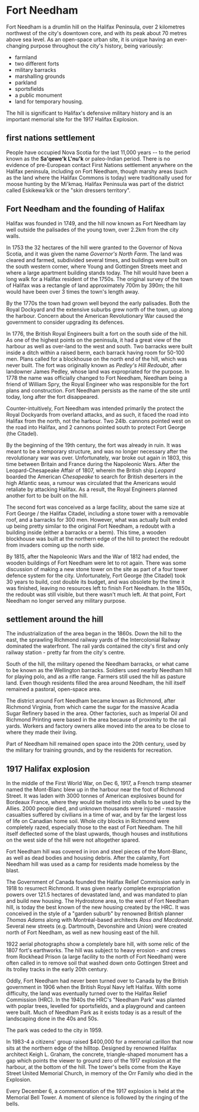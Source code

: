 # Fort Needham 

Fort Needham is a drumlin hill on the Halifax Peninsula, over 2 kilometres northwest of the city's downtown core, and with its peak about 70 metres above sea level. As an open-space urban site, it is unique having an ever-changing purpose throughout the city's history, being variously: 

* farmland 
* two different forts
* military barracks
* marshalling grounds
* parkland
* sportsfields
* a public monument
* land for temporary housing. 

The hill is significant to Halifax's defensive military history and is an important memorial site for the 1917 Halifax Explosion. 

## first nations settlement

People have occupied Nova Scotia for the last 11,000 years -- to the period known as the **Sa'qewe'k L'nu'k** or paleo-Indian period. There is no evidence of pre-European contact First Nations settlement anywhere on the Halifax peninsula, including on Fort Needham, though marshy areas (such as the land where the Halifax Commons is today) were traditionally used for moose hunting by the Mi'kmaq. Halifax Peninsula was part of the district called Eskikewa’kik or the "skin dressers territory".

## Fort Needham and the founding of Halifax

Halifax was founded in 1749, and the hill now known as Fort Needham lay well outside the palisades of the young town, over 2.2km from the city walls. 

In 1753 the 32 hectares of the hill were granted to the Governor of Nova Scotia, and it was given the name *Governor's North Farm*. The land was cleared and farmed, subdivided several times, and buildings were built on the south western corner, where Young and Gottingen Streets meet and where a large apartment building stands today. The hill would have been a long walk for a Halifax resident of the 1750s. The original survey of the town of Halifax was a rectangle of land approximately 700m by 390m; the hill would have been over 3 times the town's length away. 

By the 1770s the town had grown well beyond the early palisades. Both the Royal Dockyard and the extensive suburbs grew north of the town, up along the harbour. Concern about the American Revolutionary War caused the government to consider upgrading its defences. 

In 1776, the British Royal Engineers built a fort on the south side of the hill. As one of the highest points on the peninsula, it had a great view of the harbour as well as over-land to the west and south. Two barracks were built inside a ditch within a raised berm, each barrack having room for 50-100 men. Plans called for a blockhouse on the north end of the hill, which was never built. The fort was originally known as *Pedley's Hill Redoubt*, after landowner James Pedley, whose  land was expropriated for the purpose. In 1778 the name was officially changed to Fort Needham, Needham being a friend of William Spry, the Royal Engineer who was responsible for the fort plans and construction. Fort Needham persists as the name of the site until today, long after the fort disappeared. 

Counter-intuitively, Fort Needham was intended primarily the protect the Royal Dockyards from overland attacks, and as such, it faced the road into Halifax from the north, not the harbour. Two 24lb. cannons pointed west on the road into Halifax, and 2 cannons pointed south to protect Fort George (the Citadel). 

By the beginning of the 19th century, the fort was already in ruin. It was meant to be a temporary structure, and was no longer necessary after the revolutionary war was over. Unfortunately, war broke out again in 1803, this time between Britain and France during the Napoleonic Wars. After the Leopard-Chesapeake Affair of 1807, wherein the British ship *Leopard* boarded the American *Chesapeake* to search for British deserters in the high Atlantic seas, a rumour was circulated that the Americans would retaliate by attacking Halifax. As a result, the Royal Engineers planned another fort to be built on the hill.

The second fort was conceived as a large facility, about the same size at Fort George / the Halifax Citadel, including a stone tower with a removable roof, and a barracks for 300 men. However, what was actually built ended up being pretty similar to the original Fort Needham, a redoubt with a building inside (either a barracks or a berm). This time, a wooden blockhouse was built at the northern edge of the hill to protect the redoubt from invaders coming up the north side. 

By 1815, after the Napoleonic Wars and the War of 1812 had ended, the wooden buildings of Fort Needham were let to rot again. There was some discussion of making a new stone tower on the site as part of a four tower defence system for the city. Unfortunately, Fort George (the Citadel) took 30 years to build, cost double its budget, and was obsolete by the time it was finished, leaving no resources left to finish Fort Needham. In the 1850s, the redoubt was still visible, but there wasn't much left. At that point, Fort Needham no longer served any military purpose. 

## settlement around the hill

The industrialization of the area began in the 1860s. Down the hill to the east, the sprawling Richmond railway yards of the Intercolonial Railway dominated the waterfront. The rail yards contained the city's first and only railway station - pretty far from the city's centre. 

South of the hill, the military opened the Needham barracks, or what came to be known as the Wellington barracks. Soldiers used nearby Needham hill for playing polo, and as a rifle range. Farmers still used the hill as pasture land. Even though residents filled the area around Needham, the hill itself remained a pastoral, open-space area. 

The district around Fort Needham became known as Richmond, after Richmond Virginia, from which came the sugar for the massive Acadia Sugar Refinery based in the area. Other factories, such as Imperial Oil and Richmond Printing were based in the area because of proximity to the rail yards. Workers and factory owners alike moved into the area to be close to where they made their living. 

Part of Needham hill remained open space into the 20th century, used by the military for training grounds, and by the residents for recreation. 

## 1917 Halifax explosion

In the middle of the First World War, on Dec 6, 1917, a French tramp steamer named the Mont-Blanc blew up in the harbour near the foot of Richmond Street. It was laden with 3000 tonnes of American explosives bound for Bordeaux France, where they would be melted into shells to be used by the Allies. 2000 people died, and unknown thousands were injured - massive casualties suffered by civilians in a time of war, and by far the largest loss of life on Canadian home soil. Whole city blocks in Richmond were completely razed, especially those to the east of Fort Needham. The hill itself deflected some of the blast upwards, though houses and institutions on the west side of the hill were not altogether spared. 

Fort Needham hill was covered in iron and steel pieces of the Mont-Blanc, as well as dead bodies and housing debris. After the calamity, Fort Needham hill was used as a camp for residents made homeless by the blast.

The Government of Canada founded the Halifax Relief Commission early in 1918 to resurrect Richmond. It was given nearly complete expropriation powers over 121.5 hectares of devastated land, and was mandated to plan and build new housing. The Hydrostone area, to the west of Fort Needham hill, is today the best known of the new housing created by the HRC. It was conceived in the style of a "garden suburb" by renowned British planner *Thomas Adams* along with Montréal-based architects *Ross and Macdonald*. Several new streets (e.g. Dartmouth, Devonshire and Union) were created north of Fort Needham, as well as new housing east of the hill. 

1922 aerial photographs show a completely bare hill, with some relic of the 1807 fort's earthworks. The hill was subject to heavy erosion - and crews from Rockhead Prison (a large facility to the north of Fort Needham) were often called in to remove soil that washed down onto Gottingen Street and its trolley tracks in the early 20th century. 

Oddly, Fort Needham had never been turned over to Canada by the British government in 1906 when the British Royal Navy left Halifax. With some difficulty, the land was eventually turned over to the Halifax Relief Commission (HRC). In the 1940s the HRC's "Needham Park" was planted with poplar trees, levelled for sportsfields, and a playground and canteen were built. Much of Needham Park as it exists today is as a result of the landscaping done in the 40s and 50s. 

The park was ceded to the city in 1959. 

In 1983-4 a citizens' group raised $400,000 for a memorial carillon that now sits at the northern edge of the hilltop. Designed by renowned Halifax architect Keigh L. Graham, the concrete, triangle-shaped monument has a gap which points the viewer to ground zero of the 1917 explosion at the harbour, at the bottom of the hill. The tower's bells come from the Kaye Street United Memorial Church, in memory of the Orr Family who died in the Explosion. 

Every December 6, a commemoration of the 1917 explosion is held at the Memorial Bell Tower. A moment of silence is followed by the ringing of the bells.
